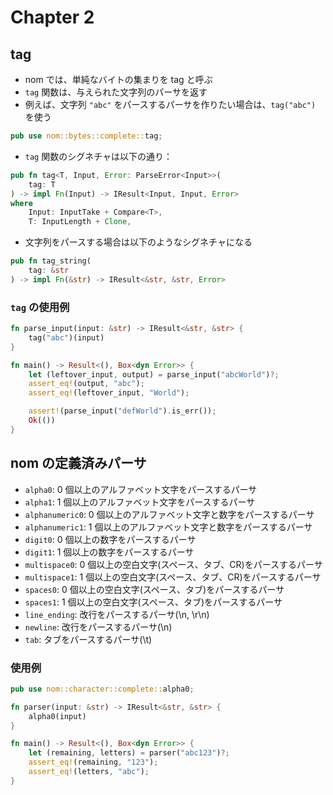 # Chapter 2

## tag

- nom では、単純なバイトの集まりを tag と呼ぶ
- `tag` 関数は、与えられた文字列のパーサを返す
- 例えば、文字列 `"abc"` をパースするパーサを作りたい場合は、`tag("abc")` を使う

```rust
pub use nom::bytes::complete::tag;
```

- `tag` 関数のシグネチャは以下の通り：

```rust
pub fn tag<T, Input, Error: ParseError<Input>>(
    tag: T
) -> impl Fn(Input) -> IResult<Input, Input, Error>
where
    Input: InputTake + Compare<T>,
    T: InputLength + Clone,
```

- 文字列をパースする場合は以下のようなシグネチャになる

```rust
pub fn tag_string(
    tag: &str
) -> impl Fn(&str) -> IResult<&str, &str, Error>
```

### `tag` の使用例

```rust
fn parse_input(input: &str) -> IResult<&str, &str> {
    tag("abc")(input)
}

fn main() -> Result<(), Box<dyn Error>> {
    let (leftover_input, output) = parse_input("abcWorld")?;
    assert_eq!(output, "abc");
    assert_eq!(leftover_input, "World");

    assert!(parse_input("defWorld").is_err());
    Ok(())
}
```

## nom の定義済みパーサ

- `alpha0`: 0 個以上のアルファベット文字をパースするパーサ
- `alpha1`: 1 個以上のアルファベット文字をパースするパーサ
- `alphanumeric0`: 0 個以上のアルファベット文字と数字をパースするパーサ
- `alphanumeric1`: 1 個以上のアルファベット文字と数字をパースするパーサ
- `digit0`: 0 個以上の数字をパースするパーサ
- `digit1`: 1 個以上の数字をパースするパーサ
- `multispace0`: 0 個以上の空白文字(スペース、タブ、CR)をパースするパーサ
- `multispace1`: 1 個以上の空白文字(スペース、タブ、CR)をパースするパーサ
- `spaces0`: 0 個以上の空白文字(スペース、タブ)をパースするパーサ
- `spaces1`: 1 個以上の空白文字(スペース、タブ)をパースするパーサ
- `line_ending`: 改行をパースするパーサ(\n, \r\n)
- `newline`: 改行をパースするパーサ(\n)
- `tab`: タブをパースするパーサ(\t)

### 使用例

```rust
pub use nom::character::complete::alpha0;

fn parser(input: &str) -> IResult<&str, &str> {
    alpha0(input)
}

fn main() -> Result<(), Box<dyn Error>> {
    let (remaining, letters) = parser("abc123")?;
    assert_eq!(remaining, "123");
    assert_eq!(letters, "abc");
}
```
